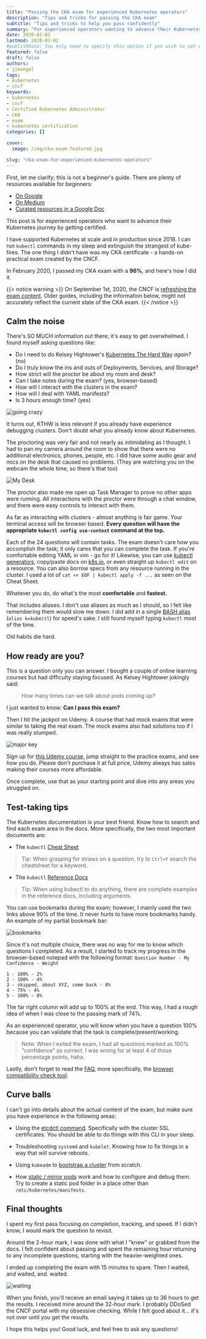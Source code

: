 ```yaml
---
title: "Passing the CKA exam for experienced Kubernetes operators"
description: "Tips and tricks for passing the CKA exam"
subtitle: "Tips and tricks to help you pass confidently"
summary: "For experienced operators wanting to advance their Kubernetes journey by getting certified"
date: 2020-02-02
lastmod: 2020-02-02
#publishDate: You only need to specify this option if you wish to set date in the future but publish the page now.
featured: false
draft: false
authors:
- jimangel
tags:
- kubernetes
- cncf
keywords:
- kubernetes
- cncf
- Certified Kubernetes Administrator
- CKA
- exam
- kubernetes certification
categories: []

cover:
  image: /img/cka-exam-featured.jpg

slug: "cka-exam-for-experienced-kubernetes-operators"
---
```


First, let me clarify; this is not a beginner's guide. There are plenty of resources available for beginners:

* [On Google](https://www.google.com/search?q=cka+exam+tips)
* [On Medium](https://medium.com/search?q=cka%20exam%20tips)
* [Curated resources in a Google Doc](https://docs.google.com/spreadsheets/d/1l_p7dzmBO_fRQ5p3lp0PvaCBi7sOfqCOoCdj9vI6MZU)

This post is for experienced operators who want to advance their Kubernetes journey by getting certified.

I have supported Kubernetes at scale and in production since 2018. I can run `kubectl` commands in my sleep and extinguish the strangest of kube-fires. The one thing I didn't have was my CKA certificate - a hands-on practical exam created by the CNCF.

In February 2020, I passed my CKA exam with a **96%**, and here's how I did it.

{{< notice warning >}}
On September 1st, 2020, the CNCF is [refreshing the exam content](https://training.linuxfoundation.org/cka-program-changes-2020/). Older guides, including the information below, might not accurately reflect the current state of the CKA exam.
{{< /notice >}}

## Calm the noise

There's SO MUCH information out there; it's easy to get overwhelmed. I found myself asking questions like:

* Do I need to do Kelsey Hightower's [Kubernetes The Hard Way](https://github.com/kelseyhightower/kubernetes-the-hard-way) *again?* (no)
* Do I truly know the ins and outs of Deployments, Services, and Storage?
* How strict will the proctor be about my room and desk?
* Can I take notes during the exam? (yes, browser-based)
* How will I interact with the clusters in the exam?
* How will I deal with YAML manifests?
* Is 3 hours enough time? (yes)

![going crazy](/img/cka-exam-dizzy.gif#center)

It turns out, KTHW is less relevant if you already have experience debugging clusters. Don't doubt what you already know about Kubernetes.

The proctoring was very fair and not nearly as intimidating as I thought. I had to pan my camera around the room to show that there were no additional electronics, phones, people, etc. I did have some audio gear and mics on the desk that caused no problems. (They are watching you on the webcam the whole time, so there's that too)

![My Desk](/img/cka-exam-my-desk.jpeg)

The proctor also made me open up Task Manager to prove no other apps were running. All interactions with the proctor were through a chat window, and there were easy controls to interact with them.

As far as interacting with clusters - almost anything is fair game. Your terminal access will be browser based. **Every question will have the appropriate `kubectl config use-context` command at the top.**

Each of the 24 questions will contain tasks. The exam doesn't care how you accomplish the task; it only cares that you can complete the task. If you're comfortable editing YAML in vim - go for it! Likewise, you can use [kubectl generators](https://kubernetes.io/docs/reference/kubectl/conventions/#generators), copy/paste docs on [k8s.io](https://k8s.io), or even straight up `kubectl edit` on a resource. You can also borrow specs from any resource running in the cluster. I used a lot of `cat << EOF | kubectl apply -f ...` as seen on the Cheat Sheet.

Whatever you do, do what's the most **comfortable** and **fastest.**

That includes aliases. I don't use aliases as much as I should, so I felt like remembering them would slow me down. I did add in a single [BASH alias](https://kubernetes.io/docs/reference/kubectl/cheatsheet/#bash) (`alias k=kubectl`) for speed's sake. I still found myself typing `kubectl` most of the time.

Old habits die hard.

## How ready are you?

This is a question only you can answer. I bought a couple of online learning courses but had difficulty staying focused. As Kelsey Hightower jokingly said:

> How many times can we talk about pods coming up?

I just wanted to know: **Can I pass this exam?**

Then I hit the jackpot on Udemy. A course that had mock exams that were similar to taking the real exam. The mock exams also had solutions too if I was really stumped.

![major key](/img/cka-exam-major-key.gif#center)

Sign up for [this Udemy course](https://www.udemy.com/course/certified-kubernetes-administrator-with-practice-tests/), jump straight to the practice exams, and see how you do. Please don't purchase it at full price, Udemy always has sales making their courses more affordable.

Once complete, use that as your starting point and dive into any areas you struggled on.

## Test-taking tips

 The Kubernetes documentation is your best friend. Know how to search and find each exam area in the docs. More specifically, the two most important documents are:

 - The `kubectl` [Cheat Sheet](https://kubernetes.io/docs/reference/kubectl/cheatsheet/)

 > Tip: When grasping for straws on a question, try to `Ctrl+F` search the cheatsheet for a keyword.

 - The `kubectl` [Reference Docs](https://kubernetes.io/docs/reference/generated/kubectl/kubectl-commands) 

 > Tip: When using kubectl to do anything, there are complete examples in the reference docs, including arguments.

You can use bookmarks during the exam; however, I mainly used the two links above 90% of the time. It never hurts to have more bookmarks handy. An example of my partial bookmark bar:

![bookmarks](/img/cka-exam-bookmarks.png#center)

Since it's not multiple choice, there was no way for me to know which questions I completed. As a result, I started to track my progress in the browser-based notepad with the following format: `Question Number - My Confidence - Weight`

```shell
1 - 100% - 2%
2 - 100% - 4%
3 - skipped, about XYZ, come back - 8%
4 - 75% - 4%
5 - 100% - 8%
```

The far right column will add up to 100% at the end. This way, I had a rough idea of when I was close to the passing mark of 74%.

As an experienced operator, you will know when you have a question 100% because you can validate that the task is complete/present/working.

> Note: When I exited the exam, I had all questions marked as 100% "confidence" as correct. I was wrong for at least 4 of those percentage points, haha.

Lastly, don't forget to read the [FAQ](https://www.cncf.io/certification/cka/faq/), more specifically, the [browser compatibility check tool](https://www.examslocal.com/ScheduleExam/Home/CompatibilityCheck).



## Curve balls

I can't go into details about the actual content of the exam, but make sure you have experience in the following areas:

- Using the [etcdctl command](https://kubernetes.io/docs/tasks/administer-cluster/configure-upgrade-etcd/). Specifically with the cluster SSL certificates. You should be able to do things with this CLI in your sleep.

- Troubleshooting `systemd` and `kubelet`. Knowing how to fix things in a way that will survive reboots. 

- Using `kubeadm` to [bootstrap a cluster](https://kubernetes.io/docs/setup/production-environment/tools/kubeadm/create-cluster-kubeadm/) from scratch.

- How [static / mirror pods](https://kubernetes.io/docs/tasks/configure-pod-container/static-pod/) work and how to configure and debug them. Try to create a static pod folder in a place other than `/etc/kubernetes/manifests`.

## Final thoughts

I spent my first pass focusing on completion, tracking, and speed. If I didn't know, I would mark the question to revisit.

Around the 2-hour mark, I was done with what I "knew" or grabbed from the docs. I felt confident about passing and spent the remaining hour returning to any incomplete questions, starting with the heavier-weighted ones.

I ended up completing the exam with 15 minutes to spare. Then I waited, and waited, and. waited.

![waiting](/img/cka-exam-wait.gif#center)

When you finish, you'll receive an email saying it takes up to 36 hours to get the results. I received mine around the 32-hour mark. I probably DDoSed the CNCF portal with my obsessive checking. While I felt good about it... it's not over until you get the results.

I hope this helps you! Good luck, and feel free to ask any questions!